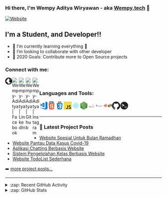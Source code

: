 ### Hi there, I'm Wempy Aditya Wiryawan - aka [Wempy.tech][website] 👋

[![Website](https://img.shields.io/website?label=Wempy.Tech&style=for-the-badge&url=https%3A%2F%2Fwempy.tech)](https://wempy.tech)
<!-- [![Twitter Follow](https://img.shields.io/twitter/follow/codeSTACKr?color=1DA1F2&logo=twitter&style=for-the-badge)](https://twitter.com/intent/follow?original_referer=https%3A%2F%2Fgithub.com%2FcodeSTACKr&screen_name=codeSTACKr) -->

## I'm a Student, and Developer!!

- 🌱 I’m currently learning everything 🤣
- 👯 I’m looking to collaborate with other developer
- 🥅 2020 Goals: Contribute more to Open Source projects

### Connect with me:

[<img align="left" alt="Wempy-Aditya.com" width="22px" src="https://raw.githubusercontent.com/iconic/open-iconic/master/svg/globe.svg" />][website]
[<img align="left" alt="Wempy-Aditya | Facebook" width="22px" src="https://cdn.jsdelivr.net/npm/simple-icons@v3/icons/facebook.svg" />][facebook]
[<img align="left" alt="Wempy-Aditya | LinkedIn" width="22px" src="https://cdn.jsdelivr.net/npm/simple-icons@v3/icons/linkedin.svg" />][linkedin]
[<img align="left" alt="Wempy-Aditya | Github" width="22px" src="https://cdn.jsdelivr.net/npm/simple-icons@v3/icons/github.svg" />][github]
[<img align="left" alt="Wempy-Aditya | Instagram" width="22px" src="https://cdn.jsdelivr.net/npm/simple-icons@v3/icons/instagram.svg" />][instagram]

<br />

### Languages and Tools:

[<img align="left" alt="Visual Studio Code" width="26px" src="https://raw.githubusercontent.com/github/explore/80688e429a7d4ef2fca1e82350fe8e3517d3494d/topics/visual-studio-code/visual-studio-code.png" />][vscode]
[<img align="left" alt="HTML5" width="26px" src="https://raw.githubusercontent.com/github/explore/80688e429a7d4ef2fca1e82350fe8e3517d3494d/topics/html/html.png" />][html]
[<img align="left" alt="CSS3" width="26px" src="https://raw.githubusercontent.com/github/explore/80688e429a7d4ef2fca1e82350fe8e3517d3494d/topics/css/css.png" />][css]
[<img align="left" alt="JavaScript" width="26px" src="https://raw.githubusercontent.com/github/explore/80688e429a7d4ef2fca1e82350fe8e3517d3494d/topics/javascript/javascript.png" />][js]
[<img align="left" alt="React" width="26px" src="https://raw.githubusercontent.com/github/explore/80688e429a7d4ef2fca1e82350fe8e3517d3494d/topics/react/react.png" />][react]
[<img align="left" alt="Node.js" width="26px" src="https://raw.githubusercontent.com/github/explore/80688e429a7d4ef2fca1e82350fe8e3517d3494d/topics/nodejs/nodejs.png" />][nodejs]
[<img align="left" alt="MySQL" width="26px" src="https://raw.githubusercontent.com/github/explore/80688e429a7d4ef2fca1e82350fe8e3517d3494d/topics/mysql/mysql.png" />][mysql]
[<img align="left" alt="MongoDB" width="26px" src="https://raw.githubusercontent.com/github/explore/80688e429a7d4ef2fca1e82350fe8e3517d3494d/topics/mongodb/mongodb.png" />][mongodb]
[<img align="left" alt="Git" width="26px" src="https://raw.githubusercontent.com/github/explore/80688e429a7d4ef2fca1e82350fe8e3517d3494d/topics/git/git.png" />][git]
[<img align="left" alt="GitHub" width="26px" src="https://raw.githubusercontent.com/github/explore/78df643247d429f6cc873026c0622819ad797942/topics/github/github.png" />][githubweb]
[<img align="left" alt="Terminal" width="26px" src="https://raw.githubusercontent.com/github/explore/80688e429a7d4ef2fca1e82350fe8e3517d3494d/topics/terminal/terminal.png" />][terminal]

<br />
<br />

---

### 📕 Latest Project Posts

<!-- BLOG-POST-LIST:START -->
- [Website Spesial Untuk Bulan Ramadhan](https://ramadhan.wempy.tech/)
- [Website Pantau Data Kasus Covid-19](https://pantau.wempy.tech/)
- [Aplikasi Chatting Berbasis Website](https://message.wempy.tech/)
- [Sistem Pengelolahan Kelas Berbasis Website](https://eclass.wempy.tech/)
- [Website TodoList Sederhana](https://waw-todolist.herokuapp.com/)
<!-- BLOG-POST-LIST:END -->

➡️ [more project posts...](https://wempy.tech)

---

<details>
  <summary>:zap: Recent GitHub Activity</summary>
  
<!--START_SECTION:activity-->
<!-- 1. ❌ Closed PR [#14](https://github.com/codeSTACKr/codeSTACKr/pull/14) in [codeSTACKr/codeSTACKr](https://github.com/codeSTACKr/codeSTACKr)
2. 🗣 Commented on [#14](https://github.com/codeSTACKr/codeSTACKr/issues/14) in [codeSTACKr/codeSTACKr](https://github.com/codeSTACKr/codeSTACKr)
3. ❌ Closed PR [#7](https://github.com/codeSTACKr/codeSTACKr/pull/7) in [codeSTACKr/codeSTACKr](https://github.com/codeSTACKr/codeSTACKr)
4. 🎉 Merged PR [#6](https://github.com/codeSTACKr/codeSTACKr/pull/6) in [codeSTACKr/codeSTACKr](https://github.com/codeSTACKr/codeSTACKr)
5. 💪 Opened PR [#259](https://github.com/florinpop17/app-ideas/pull/259) in [florinpop17/app-ideas](https://github.com/florinpop17/app-ideas) -->
<!--END_SECTION:activity-->

</details>

<details>
  <summary>:zap: GitHub Stats</summary>

  <img align="left" alt="wempy-aditya's GitHub Stats" src="https://github-readme-stats.codestackr.vercel.app/api?username=wempy-aditya&show_icons=true&hide_border=true" />

</details>

[website]: https://wempy.tech
[facebook]: https://www.facebook.com/aditya.wempy
[github]: https://github.com/wempy-aditya
[instagram]: https://www.instagram.com/adityaw_09/
[linkedin]: https://www.linkedin.com/in/wempy-aditya-0aa2721bb

[vscode]: https://code.visualstudio.com/
[html]: Hypertext_Markup_Language
[css]: Cascading_Style_Sheets
[js]: javascript
[react]: https://reactjs.org/
[nodejs]: https://nodejs.org/
[mysql]: https://www.mysql.com/
[mongodb]: https://www.mongodb.com/
[git]: https://git-scm.com/
[githubweb]: https://github.com/
[terminal]: terminal
